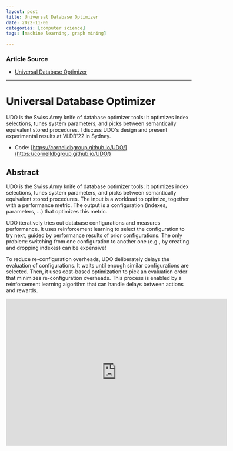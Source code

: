 ```yaml
---
layout: post
title: Universal Database Optimizer
date: 2022-11-06
categories: [computer science]
tags: [machine learning, graph mining]

---
```


### Article Source

* [Universal Database Optimizer](https://www.youtube.com/watch?v=kpkDwJXHjyY)


---

# Universal Database Optimizer

UDO is the Swiss Army knife of database optimizer tools: it optimizes index selections, tunes system parameters, and picks between semantically equivalent stored procedures. I discuss UDO's design and present experimental results at VLDB'22 in Sydney.

* Code: [https://cornelldbgroup.github.io/UDO/](https://cornelldbgroup.github.io/UDO/)


## Abstract

UDO is the Swiss Army knife of database optimizer tools: it optimizes index selections, tunes system parameters, and picks between semantically equivalent stored procedures. The input is a workload to optimize, together with a performance metric. The output is a configuration (indexes, parameters, …) that optimizes this metric.

UDO iteratively tries out database configurations and measures performance. It uses reinforcement learning to select the configuration to try next, guided by performance results of prior configurations. The only problem: switching from one configuration to another one (e.g., by creating and dropping indexes) can be expensive!

To reduce re-configuration overheads, UDO deliberately delays the evaluation of configurations. It waits until enough similar configurations are selected. Then, it uses cost-based optimization to pick an evaluation order that minimizes re-configuration overheads. This process is enabled by a reinforcement learning algorithm that can handle delays between actions and rewards.

<iframe width="600" height="400" src="https://www.youtube.com/embed/kpkDwJXHjyY" title="YouTube video player" frameborder="0" allow="accelerometer; autoplay; clipboard-write; encrypted-media; gyroscope; picture-in-picture" allowfullscreen></iframe>